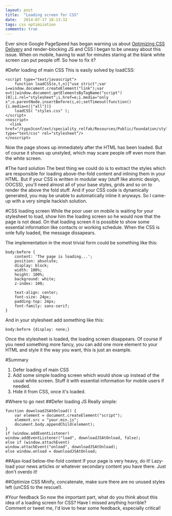 ```yaml
---
layout: post
title:  "Loading screen for CSS"
date:   2014-07-17 18:13:32
tags: css optimization
comments: true
---
```


Ever since Google PageSpeed has began warning us about [Optimizing CSS Delivery](https://developers.google.com/speed/docs/insights/OptimizeCSSDelivery) and render-blocking JS and CSS I began to be uneasy about this issue. When on mobile, having to wait for minutes staring at the blank white screen can put people off.
So how to fix it?

#Defer loading of main CSS
This is easily solved by loadCSS:
```
<script type="text/javascript">
    function loadCSS(e,t,n){"use strict";var i=window.document.createElement("link");var o=t||window.document.getElementsByTagName("script")[0];i.rel="stylesheet";i.href=e;i.media="only x";o.parentNode.insertBefore(i,o);setTimeout(function(){i.media=n||"all"})}
    loadCSS( "styles.css" );
</script>
<noscript>
  <link href="/typo3conf/ext/speciality_relfak/Resources/Public/foundation/stylesheets/relfak.css" type="text/css" rel="stylesheet"/>
</noscript>
```
Now the page shows up immediately after the HTML has been loaded. But of course it shows up unstyled, which may scare people off even more than the white screen.

#The hard solution
The best thing we could do is to extract the styles which are responsible for loading above-the-fold content and inlining them in your HTML. But if your CSS is written in modular way (stuff like atomic design, OOCSS), you'll need almost all of your base styles, grids and so on to render the above the fold stuff. And if your CSS code is dynamically generated, you may be unable to automatically inline it anyways.
So I came-up with a very simple hackish solution.

#CSS loading screen
While the poor user on mobile is waiting for your stylesheet to load, show him the loading screen so he would now that the page is not dead. On that loading screen it is possible to show some essential information like contacts or working schedule. When the CSS is onle fully loaded, the message dissapears.

The implementation in the most trivial form could be something like this:

```
body:before {
    content: 'The page is loading...';
    position: absolute;
    display: block;
    width: 100%;
    height: 100%;
    background: white;
    z-index: 100;
    
    text-align: center;
    font-size: 24px;
    padding-top: 24px;
    font-family: sans-serif;
}
```

And in your stylesheet add something like this:

```
body:before {display: none;}
```

Once the stylesheet is loaded, the loading screen disappears. 
Of course if you need something more fancy, you can add one more element to your HTML and style it the way you want, this is just an example.

#Summary
1. Defer loading of main CSS
2. Add some simple loading screen which would show up instead of the usual white screen. Stuff it with essential information for mobile users if needed.
3. Hide it from CSS, once it's loaded.

#Where to go next
##Defer loading JS 
Really simple:
```
function downloadJSAtOnload() {
    var element = document.createElement("script");
    element.src = "your.min.js";
    document.body.appendChild(element);
}
if (window.addEventListener)
window.addEventListener("load", downloadJSAtOnload, false);
else if (window.attachEvent)
window.attachEvent("onload", downloadJSAtOnload);
else window.onload = downloadJSAtOnload;
```
##Ajax-load below-the-fold content
If your page is very heavy, do it! Lazy-load your news articles or whatever secondary content you have there. Just don't overdo it!

##Optimize CSS
Minify, concatenate, make sure there are no unused styles left (unCSS to the rescue!).

#Your feedback
So now the important part, what do you think about this idea of a loading screen for CSS? Have I missed anything horrible? Comment or tweet me, I'd love to hear some feedback, especially critical!